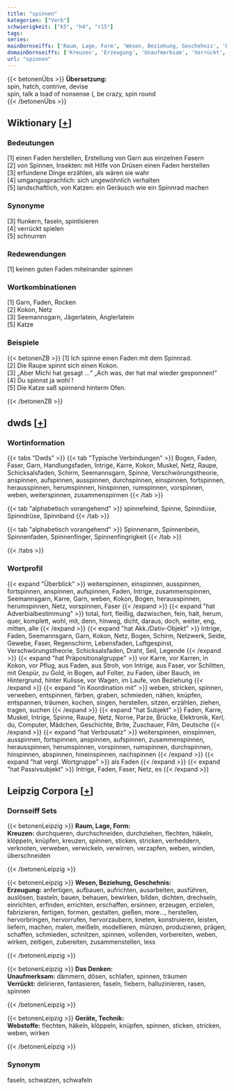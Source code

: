 ```yaml
---
title: "spinnen"
kategorien: ["Verb"]
schwierigkeit: ["k5", "h4", "r15"]
tags:
series:
mainDornseiffs: ['Raum, Lage, Form', 'Wesen, Beziehung, Geschehnis', 'Das Denken', 'Geräte, Technik']
domainDornseiffs: ['Kreuzen', 'Erzeugung', 'Unaufmerksam', 'Verrückt', 'Webstoffe']
url: "spinnen"
---
```


{{< betonenÜbs >}}
**Übersetzung:**  
spin, hatch, contrive, devise  
spin, talk a load of nonsense (, be crazy, spin  round  
{{< /betonenÜbs >}}

## Wiktionary [[+](https://de.wiktionary.org/wiki/spinnen)]

### Bedeutungen
[1] einen Faden herstellen, Erstellung von Garn aus einzelnen Fasern  
[2] von Spinnen, Insekten: mit Hilfe von Drüsen einen Faden herstellen  
[3] erfundene Dinge erzählen, als wären sie wahr  
[4] umgangssprachlich: sich ungewöhnlich verhalten  
[5] landschaftlich, von Katzen: ein Geräusch wie ein Spinnrad machen  

### Synonyme
[3] flunkern, faseln, spintisieren  
[4] verrückt spielen  
[5] schnurren  

### Redewendungen
[1] keinen guten Faden miteinander spinnen  

### Wortkombinationen
[1] Garn, Faden, Rocken  
[2] Kokon, Netz  
[3] Seemannsgarn, Jägerlatein, Anglerlatein  
[5] Katze  

### Beispiele
{{< betonenZB >}}
[1] Ich spinne einen Faden mit dem Spinnrad.  
[2] Die Raupe spinnt sich einen Kokon.  
[3] „Aber Michi hat gesagt …“ „Ach was, der hat mal wieder gesponnen!“  
[4] Du spinnst ja wohl !  
[5] Die Katze saß spinnend hinterm Ofen.  

{{< /betonenZB >}}


## dwds [[+](https://www.dwds.de/wb/spinnen)]

### Wortinformation
{{< tabs "Dwds" >}}
{{< tab "Typische Verbindungen" >}}
Bogen, Faden, Faser, Garn, Handlungsfaden, Intrige, Karre, Kokon, Muskel, Netz, Raupe, Schicksalsfaden, Schirm, Seemannsgarn, Spinne, Verschwörungstheorie, anspinnen, aufspinnen, ausspinnen, durchspinnen, einspinnen, fortspinnen, herausspinnen, herumspinnen, hinspinnen, rumspinnen, vorspinnen, weben, weiterspinnen, zusammenspinnen
{{< /tab >}}

{{< tab "alphabetisch vorangehend" >}}
spinnefeind, Spinne, Spinndüse, Spinndrüse, Spinnband
{{< /tab >}}

{{< tab "alphabetisch vorangehend" >}}
Spinnenarm, Spinnenbein, Spinnenfaden, Spinnenfinger, Spinnenfingrigkeit
{{< /tab >}}

{{< /tabs >}}

### Wortprofil
{{< expand "Überblick" >}} weiterspinnen, einspinnen, ausspinnen, fortspinnen, anspinnen, aufspinnen, Faden, Intrige, zusammenspinnen, Seemannsgarn, Karre, Garn, weben, Kokon, Bogen, herausspinnen, herumspinnen, Netz, vorspinnen, Faser {{< /expand >}}
{{< expand "hat Adverbialbestimmung" >}} total, fort, fleißig, dazwischen, fein, halt, herum, quer, komplett, wohl, mit, denn, hinweg, dicht, daraus, doch, weiter, eng, mitten, alle {{< /expand >}}
{{< expand "hat Akk./Dativ-Objekt" >}} Intrige, Faden, Seemannsgarn, Garn, Kokon, Netz, Bogen, Schirm, Netzwerk, Seide, Gewebe, Faser, Regenschirm, Lebensfaden, Luftgespinst, Verschwörungstheorie, Schicksalsfaden, Draht, Seil, Legende {{< /expand >}}
{{< expand "hat Präpositionalgruppe" >}} vor Karre, vor Karren, in Kokon, vor Pflug, aus Faden, aus Stroh, von Intrige, aus Faser, vor Schlitten, mit Gespür, zu Gold, in Bogen, auf Folter, zu Faden, über Bauch, im Hintergrund, hinter Kulisse, vor Wagen, im Laufe, von Beziehung {{< /expand >}}
{{< expand "in Koordination mit" >}} weben, stricken, spinnen, verweben, entspinnen, färben, graben, schmieden, nähen, knüpfen, entspannen, träumen, kochen, singen, herstellen, sitzen, erzählen, ziehen, tragen, suchen {{< /expand >}}
{{< expand "hat Subjekt" >}} Faden, Karre, Muskel, Intrige, Spinne, Raupe, Netz, Norne, Parze, Brücke, Elektronik, Kerl, du, Computer, Mädchen, Geschichte, Brite, Zuschauer, Film, Deutsche {{< /expand >}}
{{< expand "hat Verbzusatz" >}} weiterspinnen, einspinnen, ausspinnen, fortspinnen, anspinnen, aufspinnen, zusammenspinnen, herausspinnen, herumspinnen, vorspinnen, rumspinnen, durchspinnen, hinspinnen, abspinnen, hineinspinnen, nachspinnen {{< /expand >}}
{{< expand "hat vergl. Wortgruppe" >}} als Faden {{< /expand >}}
{{< expand "hat Passivsubjekt" >}} Intrige, Faden, Faser, Netz, es {{< /expand >}}

## Leipzig Corpora [[+](https://corpora.uni-leipzig.de/en/res?word=spinnen&corpusId=deu_newscrawl-public_2018)]

### Dornseiff Sets
{{< betonenLeipzig >}}
**Raum, Lage, Form:**  
**Kreuzen:** durchqueren, durchschneiden, durchziehen, flechten, häkeln, klöppeln, knüpfen, kreuzen, spinnen, sticken, stricken, verheddern, verknoten, verweben, verwickeln, verwirren, verzapfen, weben, winden, überschneiden  

{{< /betonenLeipzig >}}


{{< betonenLeipzig >}}
**Wesen, Beziehung, Geschehnis:**  
**Erzeugung:** anfertigen, aufbauen, aufrichten, ausarbeiten, ausführen, auslösen, basteln, bauen, behauen, bewirken, bilden, dichten, drechseln, einrichten, erfinden, errichten, erschaffen, ersinnen, erzeugen, erzielen, fabrizieren, fertigen, formen, gestalten, gießen, more..., herstellen, hervorbringen, hervorrufen, hervorzaubern, kneten, konstruieren, leisten, liefern, machen, malen, meißeln, modellieren, münzen, produzieren, prägen, schaffen, schmieden, schnitzen, spinnen, vollenden, vorbereiten, weben, wirken, zeitigen, zubereiten, zusammenstellen, less  

{{< /betonenLeipzig >}}


{{< betonenLeipzig >}}
**Das Denken:**  
**Unaufmerksam:** dämmern, dösen, schlafen, spinnen, träumen  
**Verrückt:** delirieren, fantasieren, faseln, fiebern, halluzinieren, rasen, spinnen  

{{< /betonenLeipzig >}}


{{< betonenLeipzig >}}
**Geräte, Technik:**  
**Webstoffe:** flechten, häkeln, klöppeln, knüpfen, spinnen, sticken, stricken, weben, wirken  

{{< /betonenLeipzig >}}

### Synonym
faseln, schwatzen, schwafeln

